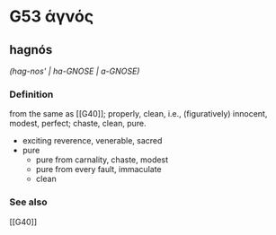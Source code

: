 # G53 ἁγνός

## hagnós

_(hag-nos' | ha-GNOSE | a-GNOSE)_

### Definition

from the same as [[G40]]; properly, clean, i.e., (figuratively) innocent, modest, perfect; chaste, clean, pure.

- exciting reverence, venerable, sacred
- pure
  - pure from carnality, chaste, modest
  - pure from every fault, immaculate
  - clean

### See also

[[G40]]

